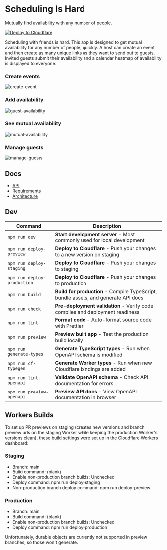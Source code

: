 # Scheduling Is Hard

Mutually find availability with any number of people.

[![Deploy to Cloudflare](https://deploy.workers.cloudflare.com/button)](https://deploy.workers.cloudflare.com/?url=https://github.com/markjmiller/scheduling-is-hard)

Scheduling with friends is hard. This app is designed to get mutual availability for any number of people, quickly. A host can create an event and then create as many unique links as they want to send out to guests. Invited guests submit their availability and a calendar heatmap of availability is displayed to everyone.

### Create events
![create-event](./images/create-event.png)

### Add availability
![guest-availability](./images/guest-availability.png)

### See mutual availability
![mutual-availability](./images/mutual-availability.png)

### Manage guests
![manage-guests](./images/manage-guests.png)

## Docs

- [API](./schemas/api.yaml)
- [Requirements](./REQUIREMENTS.md)
- [Architecture](./ARCHITECTURE.md)

## Dev

| Command | Description |
|---------|-----------|
| `npm run dev` | **Start development server** - Most commonly used for local development |
| `npm run deploy-preview` | **Deploy to Cloudflare** - Push your changes to a new version on staging |
| `npm run deploy-staging` | **Deploy to Cloudflare** - Push your changes to staging |
| `npm run deploy-production` | **Deploy to Cloudflare** - Push your changes to production |
| `npm run build` | **Build for production** - Compile TypeScript, bundle assets, and generate API docs |
| `npm run check` | **Pre-deployment validation** - Verify code compiles and deployment readiness |
| `npm run lint` | **Format code** - Auto-format source code with Prettier |
| `npm run preview` | **Preview built app** - Test the production build locally |
| `npm run generate-types` | **Generate TypeScript types** - Run when OpenAPI schema is modified |
| `npm run cf-typegen` | **Generate Worker types** - Run when new Cloudflare bindings are added |
| `npm run lint-openapi` | **Validate OpenAPI schema** - Check API documentation for errors |
| `npm run preview-openapi` | **Preview API docs** - View OpenAPI documentation in browser |

## Workers Builds

To set up PR previews on staging (creates new versions and branch preview urls on the staging Worker while keeping the production Worker's versions clean), these build settings were set up in the Cloudflare Workers dashboard:

### Staging

- Branch: main
- Build command: (blank)
- Enable non-production branch builds: Unchecked
- Deploy command: npm run deploy-staging
- Non-production branch deploy command: npm run deploy-preview

### Production

- Branch: main
- Build command: (blank)
- Enable non-production branch builds: Unchecked
- Deploy command: npm run deploy-production

Unfortunately, durable objects are currently not supported in preview branches, so those won't generate.
